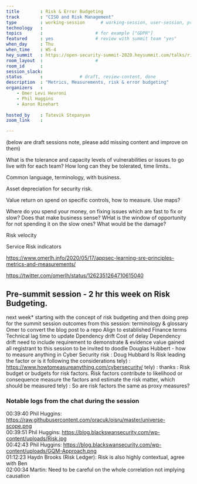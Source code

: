 ```yaml
---
title        : Risk & Error Budgeting 
track        : "CISO and Risk Management"
type         : working-session      # working-session, user-session, product-session
technology   :
topics       :                    # for example ["GDPR"]
featured     : yes                # review with summit team "yes"
when_day     : Thu
when_time    : WS-4
hey_summit   : https://open-security-summit-2020.heysummit.com/talks/risk-error-budgeting-5pm-bst/
room_layout  :                    #
room_id      :
session_slack: 
status       :              # draft, review-content, done
description  : "Metrics, Measurements, risk & error budgeting"
organizers   :
    - Omer Levi Hevroni
    - Phil Huggins
    - Aaron Rinehart
    
hosted_by    : Tatevik Stepanyan
zoom_link    : 

---
```


(below are draft sessions note, please add missing content and improve on them)

What is the tolerance and capacity levels of vulnerabilities or issues to go live with for each team? How long can they be tolerated, time limits.. 

Common language, terminology,  with business.


Asset depreciation for security risk.



Value return on spend on specific controls, how to measure. Use maps?



Where do you spend your money, on fixing issues which are fast to fix or slow? Does that make business sense? WHat is the window of opportunity for not spending it on the slow ones? What would be the damage?


Risk velocity

Service Risk indicators



https://www.omerlh.info/2020/05/17/appsec-learning-sre-principles-metrics-and-measurements/



https://twitter.com/omerlh/status/1262351264710615040


## Pre-summit session - 2 hr this week on Risk Budgeting.
next week*
starting with the concept of risk budgeting and then doing prep for the summit session
outcomes from this session: terminology & glossary
Omer to convert the blog post to a repo
Align to established Finance terms
Technical lag
time to update
Dpendency drift
Cost of delay
Dependency drift
need to include requirement to demonstrate & evidence value gained
all registrant to this session to be invited to doodle
Douglas Hubbert - how to measure anything in Cyber Security risk
: Doug Hubbard
Is Risk leading the factor or is it following the considerations
tely) : https://www.howtomeasureanything.com/cybersecurity/
tely) : thanks
: Risk budget or budgets for risk factors. Risk factors contribute to likelihood or consequence
 measure the factors and estimate the risk
matter, which should be measured
tely) : So are risk factors the same as proxy measures?


### Notable logs from the chat during the session

00:39:40    Phil Huggins:   https://raw.githubusercontent.com/oracuk/oisru/master/universe-scope.png  \
00:39:51    Phil Huggins:   https://blog.blackswansecurity.com/wp-content/uploads/Risk.jpg   \
00:42:43    Phil Huggins:   https://blog.blackswansecurity.com/wp-content/uploads/GQM-Approach.png   \
01:12:23    Haydn Brooks (Risk Ledger): Risk is also highly contextual, agree with Ben   \
02:00:34    Martin: Need to be careful on the whole correlation not implying causation   
